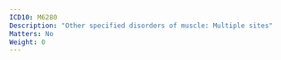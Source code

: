 ```yaml
---
ICD10: M6280
Description: "Other specified disorders of muscle: Multiple sites"
Matters: No
Weight: 0
---
```


